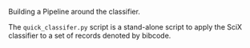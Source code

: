 Building a Pipeline around the classifier.

The `quick_classifer.py` script is a stand-alone script to apply the SciX classifier to a set of records denoted by bibcode.


